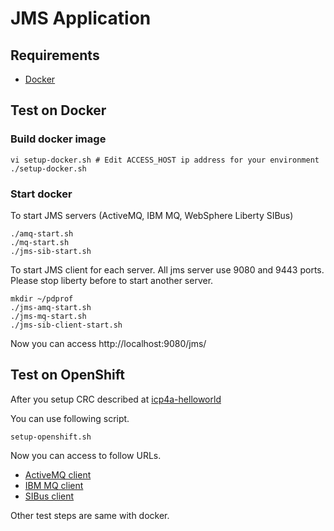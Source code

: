 # JMS Application

## Requirements

- [Docker](https://www.docker.com/)

## Test on Docker

### Build docker image

```
vi setup-docker.sh # Edit ACCESS_HOST ip address for your environment
./setup-docker.sh
```

### Start docker 

To start JMS servers (ActiveMQ, IBM MQ, WebSphere Liberty SIBus)

```
./amq-start.sh
./mq-start.sh
./jms-sib-start.sh
```

To start JMS client for each server. All jms server use 9080 and 9443 ports. Please stop liberty before to start another server.

```
mkdir ~/pdprof
./jms-amq-start.sh
./jms-mq-start.sh
./jms-sib-client-start.sh
```

Now you can access http://localhost:9080/jms/


## Test on OpenShift

After you setup CRC described at [icp4a-helloworld](https://github.com/pdprof/icp4a-helloworld)

You can use following script. 
```
setup-openshift.sh
```

Now you can access to follow URLs.

- [ActiveMQ client](http://jms-amq-route-default.apps-crc.testing/jms/)
- [IBM MQ client](http://jms-mq-route-default.apps-crc.testing/jms/)
- [SIBus client](http://jms-sib-client-route-default.apps-crc.testing/jms/)

Other test steps are same with docker.
